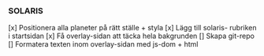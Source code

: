 ### SOLARIS

[x] Positionera alla planeter på rätt ställe + styla
[x] Lägg till solaris- rubriken i startsidan
[x] Få overlay-sidan att täcka hela bakgrunden
[] Skapa git-repo
[] Formatera texten inom overlay-sidan med js-dom + html
